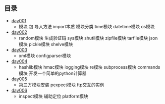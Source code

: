## 目录 ##
- [day001](https://github.com/liuxingrichu/python_lesson_notes/blob/master/modules/day001.md)
	- 模块 包 导入方法 import本质 模块分类 time模块 datetime模块 os模块
- [day002](https://github.com/liuxingrichu/python_lesson_notes/blob/master/modules/day002.md)
	- random模块 生成验证码 sys模块 shutil模块 zipfile模块 tarfile模块 json模块 pickle模块 shelve模块
- [day003](https://github.com/liuxingrichu/python_lesson_notes/blob/master/modules/day003.md)
	- xml模块 configparser模块
- [day004](https://github.com/liuxingrichu/python_lesson_notes/blob/master/modules/day004.md)
	- hashlib模块 hmac模块 logging模块 re模块 subprocess模块 commands模块 开发一个简单的python计算器
- [day005](https://github.com/liuxingrichu/python_lesson_notes/blob/master/modules/day005.md)
	- 第三方模块安装 pexpect模块 ftp交互的实例 
- [day006](https://github.com/liuxingrichu/python_lesson_notes/blob/master/modules/day006.md)
	- inspect模块 辅助定位 platform模块 